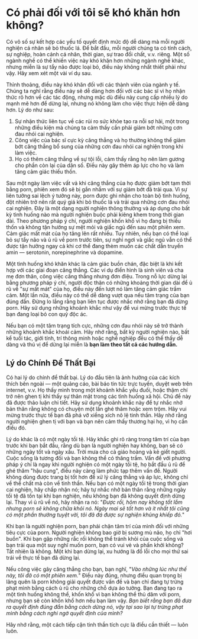 # Có phải đối với tôi sẽ khó khăn hơn không?

Có vô số sự kết hợp các yếu tố quyết định mức độ dễ dàng mà mỗi người nghiện cá nhân sẽ bỏ thuốc lá. Để bắt đầu, mỗi người chúng ta có tính cách, sự nghiệp, hoàn cảnh cá nhân, thời gian, sự trao đổi chất, v.v. riêng. Một số ngành nghề có thể khiến việc này khó khăn hơn những ngành nghề khác, nhưng miễn là sự tẩy não được loại bỏ, điều này không nhất thiết phải như vậy. Hãy xem xét một vài ví dụ sau.

Thỉnh thoảng, điều này khó khăn đối với các thành viên của ngành y tế. Chúng ta nghĩ rằng điều này sẽ dễ dàng hơn đối với các bác sĩ vì họ nhận thức rõ hơn về các tác động, nhưng mặc dù điều này cung cấp nhiều lý do mạnh mẽ hơn để dừng lại, nhưng nó không làm cho việc thực hiện dễ dàng hơn. Lý do như sau:

1.  Sự nhận thức liên tục về các rủi ro sức khỏe tạo ra nỗi sợ hãi, một trong những điều kiện mà chúng ta cảm thấy cần phải giảm bớt những cơn đau nhói cai nghiện.
2.  Công việc của bác sĩ cực kỳ căng thẳng và họ thường không thể giảm bớt căng thẳng bổ sung của những cơn đau nhói cai nghiện trong khi làm việc.
3.  Họ có thêm căng thẳng về sự tội lỗi, cảm thấy rằng họ nên làm gương cho phần còn lại của dân số. Điều này gây thêm áp lực cho họ và làm tăng cảm giác thiếu thốn.

Sau một ngày làm việc vất vả khi căng thẳng của họ được giảm bớt tạm thời bằng porn, phiên xem đó sẽ bị gắn nhầm với sự giảm bớt đã trải qua. Vì sự liên tưởng sai lệch ý tưởng này, porn được ghi nhận cho toàn bộ tình huống, đột nhiên trở nên rất quý giá khi bỏ thuốc lá và trải qua những cơn đau nhói cai nghiện. Đây là một dạng người nghiện thông thường và áp dụng cho bất kỳ tình huống nào mà người nghiện buộc phải kiêng khem trong thời gian dài. Theo phương pháp ý chí, người nghiện khốn khổ vì họ đang bị thiếu thốn và không tận hưởng sự mệt mỏi và giấc ngủ đến sau một phiên xem. Cảm giác mất mát của họ tăng lên rất nhiều. Tuy nhiên, nếu bạn có thể loại bỏ sự tẩy não và ủ rũ về porn trước tiên, sự nghỉ ngơi và giấc ngủ vẫn có thể được tận hưởng ngay cả khi cơ thể đang thèm muốn các chất dẫn truyền amin — serotonin, norepinephrine và dopamine.

Một tình huống khó khăn khác là cảm giác buồn chán, đặc biệt là khi kết hợp với các giai đoạn căng thẳng. Các ví dụ điển hình là sinh viên và cha mẹ đơn thân, công việc căng thẳng nhưng đơn điệu. Trong nỗ lực dừng lại bằng phương pháp ý chí, người độc thân có những khoảng thời gian dài để ủ rũ về "sự mất mát" của họ, điều này đến lượt nó làm tăng cảm giác trầm cảm. Một lần nữa, điều này có thể dễ dàng vượt qua nếu tâm trạng của bạn đúng đắn. Đừng lo lắng rằng bạn liên tục được nhắc nhở rằng bạn đã dừng porn. Hãy sử dụng những khoảnh khắc như vậy để vui mừng trước thực tế bạn đang loại bỏ con quỷ độc ác.

Nếu bạn có một tâm trạng tích cực, những cơn đau nhói này sẽ trở thành những khoảnh khắc khoái cảm. Hãy nhớ rằng, bất kỳ người nghiện nào, bất kể tuổi tác, giới tính, trí thông minh hoặc nghề nghiệp đều có thể thấy dễ dàng và thú vị để dừng lại miễn là **bạn làm theo tất cả các hướng dẫn.**

## Lý do Chính Để Thất Bại

Có hai lý do chính để thất bại. Lý do đầu tiên là ảnh hưởng của các kích thích bên ngoài — một quảng cáo, bài báo tin tức trực tuyến, duyệt web trên internet, v.v. Họ thấy mình trong một khoảnh khắc yếu đuối, hoặc thậm chí trở nên ghen tị khi thấy sự thân mật trong các tình huống xã hội. Chủ đề này đã được thảo luận chi tiết. Hãy sử dụng khoảnh khắc này để tự nhắc nhở bản thân rằng không có chuyện một lần ghé thăm hoặc xem trộm. Hãy vui mừng trước thực tế bạn đã phá vỡ xiềng xích nô lệ tinh thần. Hãy nhớ rằng người nghiện ghen tị với bạn và bạn nên cảm thấy thương hại họ, vì họ cần điều đó.

Lý do khác là có một ngày tồi tệ. Hãy khắc ghi rõ ràng trong tâm trí của bạn trước khi bạn bắt đầu, rằng dù bạn là người nghiện hay không, bạn sẽ có những ngày tốt và ngày xấu. Trời mưa cho cả giáo hoàng và kẻ giết người. Cuộc sống là tương đối và bạn không thể có thăng trầm. Vấn đề với phương pháp ý chí là ngay khi người nghiện có một ngày tồi tệ, họ bắt đầu ủ rũ để ghé thăm "hậu cung", điều này càng làm phức tạp thêm vấn đề. Người không dùng được trang bị tốt hơn để xử lý căng thẳng và áp lực, không chỉ về thể chất mà còn về tinh thần. Nếu bạn có một ngày tồi tệ trong thời gian cai nghiện, hãy chấp nhận nó; hãy tự nhắc nhở bản thân rằng những ngày tồi tệ đã tồn tại khi bạn nghiện, nếu không bạn đã không quyết định dừng lại. Thay vì ủ rũ về nó, hãy nhận ra nó: "*Được rồi, hôm nay không tốt lắm nhưng porn sẽ không chữa khỏi nó. Ngày mai sẽ tốt hơn và ít nhất tôi cũng có một phần thưởng tuyệt vời, tôi đã đá được sự nghiện khủng khiếp đó.*"

Khi bạn là người nghiện porn, bạn phải chặn tâm trí của mình đối với những tiêu cực của porn. Người nghiện không bao giờ bị sương mù não, họ chỉ "hơi buồn". Khi bạn gặp những rắc rối không thể tránh khỏi của cuộc sống và bạn trải qua một suy nghĩ muốn porn, bạn có vui vẻ và phấn khởi không? Tất nhiên là không. Một khi bạn dừng lại, xu hướng là đổ lỗi cho mọi thứ sai trái về thực tế bạn đã dừng lại.

Nếu công việc gây căng thẳng cho bạn, bạn nghĩ, "*Vào những lúc như thế này, tôi đã có một phiên xem.*" Điều này đúng, nhưng điều quan trọng bị lãng quên là porn không giải quyết được vấn đề và bạn chỉ đang tự trừng phạt mình bằng cách ủ rũ cho những chỗ dựa ảo tưởng. Bạn đang tạo ra một tình huống không thể, khốn khổ vì bạn không thể thủ dâm với porn, nhưng bạn sẽ còn khốn khổ hơn nếu bạn làm vậy. *Bạn biết rằng bạn đã đưa ra quyết định đúng đắn bằng cách dừng nó, vậy tại sao lại tự trừng phạt mình bằng cách nghi ngờ quyết định của mình?*

Hãy nhớ rằng, một cách tiếp cận tinh thần tích cực là điều cần thiết — luôn luôn.
